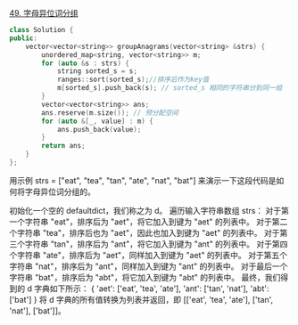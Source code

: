 [49. 字母异位词分组](https://leetcode.cn/problems/group-anagrams/)

```cpp
class Solution {
public:
    vector<vector<string>> groupAnagrams(vector<string> &strs) {
        unordered_map<string, vector<string>> m;
        for (auto &s : strs) {
            string sorted_s = s;
            ranges::sort(sorted_s);//排序后作为key值
            m[sorted_s].push_back(s); // sorted_s 相同的字符串分到同一组
        }
        vector<vector<string>> ans;
        ans.reserve(m.size()); // 预分配空间
        for (auto &[_, value] : m) {
            ans.push_back(value);
        }
        return ans;
    }
};
```

用示例 strs = ["eat", "tea", "tan", "ate", "nat", "bat"] 来演示一下这段代码是如何将字母异位词分组的。

初始化一个空的 defaultdict，我们称之为 d。 遍历输入字符串数组 strs： 对于第一个字符串 "eat"，排序后为 "aet"，将它加入到键为 "aet" 的列表中。 对于第二个字符串 "tea"，排序后也为 "aet"，因此也加入到键为 "aet" 的列表中。 对于第三个字符串 "tan"，排序后为 "ant"，将它加入到键为 "ant" 的列表中。 对于第四个字符串 "ate"，排序后为 "aet"，同样加入到键为 "aet" 的列表中。 对于第五个字符串 "nat"，排序后为 "ant"，同样加入到键为 "ant" 的列表中。 对于最后一个字符串 "bat"，排序后为 "abt"，将它加入到键为 "abt" 的列表中。 最终，我们得到的 d 字典如下所示： { 'aet': ['eat', 'tea', 'ate'], 'ant': ['tan', 'nat'], 'abt': ['bat'] } 将 d 字典的所有值转换为列表并返回，即 [['eat', 'tea', 'ate'], ['tan', 'nat'], ['bat']]。